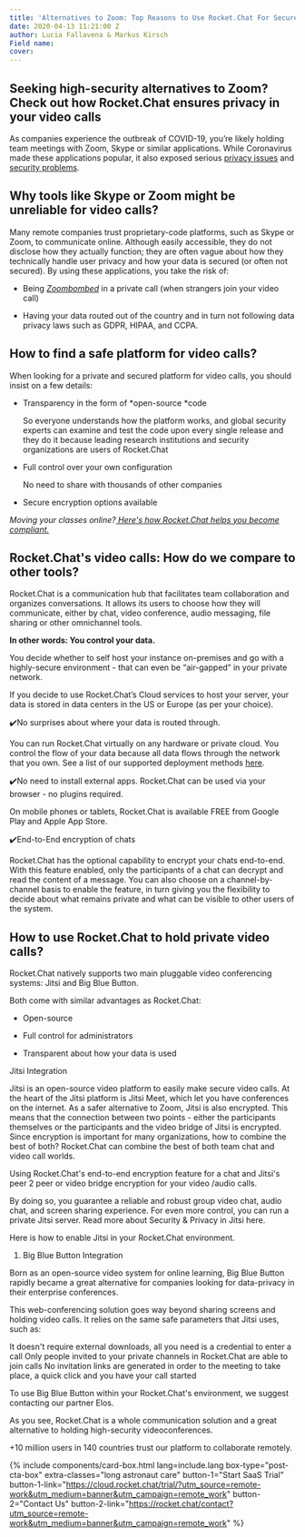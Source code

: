 ```yaml
---
title: 'Alternatives to Zoom: Top Reasons to Use Rocket.Chat For Secure Video Calls'
date: 2020-04-13 11:21:00 Z
author: Lucia Fallavena & Markus Kirsch
Field name: 
cover: 
---
```


## Seeking high-security alternatives to Zoom? Check out how Rocket.Chat ensures privacy in your video calls

As companies experience the outbreak of COVID-19, you’re likely holding team meetings with Zoom, Skype or similar applications. While Coronavirus made these applications popular, it also exposed serious [privacy issues](https://www.nytimes.com/2020/03/30/technology/new-york-attorney-general-zoom-privacy.html?searchResultPosition=1) and [security problems](https://www.theverge.com/2020/4/5/21208636/zoom-ceo-yuan-security-privacy-concerns).

## Why tools like Skype or Zoom might be unreliable for video calls?

Many remote companies trust proprietary-code platforms, such as Skype or Zoom, to communicate online. Although easily accessible, they do not disclose how they actually function; they are often vague about how they technically handle user privacy and how your data is secured (or often not secured). By using these applications, you take the risk of:

* Being *[Zoombombed](https://thenextweb.com/security/2020/04/06/nyc-classrooms-cancel-zoom-after-trolls-make-zoombombing-a-thing/)* in a private call (when strangers join your video call)

* Having your data routed out of the country and in turn not following data privacy laws such as GDPR, HIPAA, and CCPA.

## How to find a safe platform for video calls?

When looking for a private and secured platform for video calls, you should insist on a few details:

* Transparency in the form of \*open-source \*code

  So everyone understands how the platform works, and global security experts can examine and test the code upon every single release and they do it because leading research institutions and security organizations are users of Rocket.Chat

* Full control over your own configuration

  No need to share  with thousands of other companies

* Secure encryption options available

*Moving your classes online?[ Here's how Rocket.Chat helps you become compliant.](https://drive.google.com/open?id=1HelQI76vh9OQ8Jlv7hcSjJq-DqAEF_QS)*

## Rocket.Chat's video calls: How do we compare to other tools?

Rocket.Chat is a communication hub that facilitates team collaboration and organizes conversations. It allows its users to choose how they will communicate, either by chat, video conference, audio messaging, file sharing or other omnichannel tools.

**In other words: You control your data.**

You decide whether to self host your instance on-premises and go with a highly-secure environment - that can even be “air-gapped” in your private network.

If you decide to use Rocket.Chat’s Cloud services to host your server, your data is stored in data centers in the US or Europe (as per your choice).

✔️No surprises about where your data is routed through.

You can run Rocket.Chat virtually on any hardware or private cloud. You control the flow of your data because all data flows through the network that you own.  See a list of our supported deployment methods [here](https://rocket.chat/docs/installation/paas-deployments/).

✔️No need to install external apps.
Rocket.Chat can be used via your browser - no plugins required.

On mobile phones or tablets, Rocket.Chat is available FREE from Google Play and Apple App Store.

✔️End-to-End encryption of chats

Rocket.Chat has the optional capability to encrypt your chats end-to-end. With this feature enabled, only the participants of a chat can decrypt and read the content of a message. You can also choose on a channel-by-channel basis to enable the feature, in turn giving you the flexibility to decide about what remains private and what can be visible to other users of the system.

## How to use Rocket.Chat to hold private video calls?

Rocket.Chat natively supports two main pluggable video conferencing systems: Jitsi and Big Blue Button.

Both come with similar advantages as Rocket.Chat:

* Open-source

* Full control for administrators

* Transparent about how your data is used

Jitsi Integration

Jitsi is an open-source video platform to easily make secure video calls. At the heart of the Jitsi platform is Jitsi Meet, which let you have conferences on the internet.
As a safer alternative to Zoom, Jitsi is also encrypted. This means that the connection between two points - either the participants themselves or the participants and the video bridge of Jitsi is encrypted. Since encryption is important for many organizations, how to combine the best of both?
Rocket.Chat can combine the best of both team chat and video call worlds.

Using Rocket.Chat's end-to-end encryption feature for a chat and Jitsi's peer 2 peer or video bridge encryption for your video /audio calls.

By doing so, you guarantee a reliable and robust group video chat, audio chat, and screen sharing experience. For even more control, you can run a private Jitsi server. Read more about Security & Privacy in Jitsi here.

Here is how to enable Jitsi in your Rocket.Chat environment.

1. Big Blue Button Integration

Born as an open-source video system for online learning, Big Blue Button rapidly became a great alternative for companies looking for data-privacy in their enterprise conferences.

This web-conferencing solution goes way beyond sharing screens and holding video calls. It relies on the same safe parameters that Jitsi uses, such as:

It doesn't require external downloads, all you need is a credential to enter a call
Only people invited to your private channels in Rocket.Chat are able to join calls
No invitation links are generated in order to the meeting to take place, a quick click and you have your call started

To use Big Blue Button within your Rocket.Chat's environment, we suggest contacting our partner Elos.

As you see, Rocket.Chat is a whole communication solution and a great alternative to holding high-security videoconferences.

\+10 million users in 140 countries trust our platform to collaborate remotely.

{% include components/card-box.html lang=include.lang box-type="post-cta-box" extra-classes="long astronaut care" button-1="Start SaaS Trial" button-1-link="https://cloud.rocket.chat/trial/?utm_source=remote-work&utm_medium=banner&utm_campaign=remote_work" button-2="Contact Us" button-2-link="https://rocket.chat/contact?utm_source=remote-work&utm_medium=banner&utm_campaign=remote_work" %}